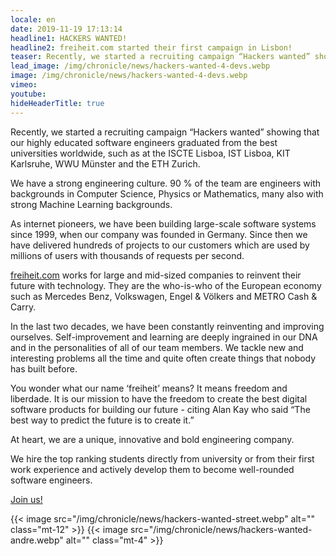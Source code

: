 ```yaml
---
locale: en
date: 2019-11-19 17:13:14
headline1: HACKERS WANTED!
headline2: freiheit.com started their first campaign in Lisbon!
teaser: Recently, we started a recruiting campaign “Hackers wanted” showing that our highly educated software engineers graduated from the best universities worldwide, such as at the ISCTE Lisboa, IST Lisboa, KIT Karlsruhe, WWU Münster and the ETH Zurich.
lead_image: /img/chronicle/news/hackers-wanted-4-devs.webp
image: /img/chronicle/news/hackers-wanted-4-devs.webp
vimeo:
youtube:
hideHeaderTitle: true
---
```


Recently, we started a recruiting campaign “Hackers wanted” showing that our highly educated software engineers graduated from the best universities worldwide, such as at the ISCTE Lisboa, IST Lisboa, KIT Karlsruhe, WWU Münster and the ETH Zurich.

We have a strong engineering culture. 90 % of the team are engineers with backgrounds in Computer Science, Physics or Mathematics, many also with strong Machine Learning backgrounds.

As internet pioneers, we have been building large-scale software systems since 1999, when our company was founded in Germany. Since then we have delivered hundreds of projects to our customers which are used by millions of users with thousands of requests per second.

[freiheit.com](https://freiheit.com) works for large and mid-sized companies to reinvent their future with technology. They are the who-is-who of the European economy such as Mercedes Benz, Volkswagen, Engel & Völkers and METRO Cash & Carry.

In the last two decades, we have been constantly reinventing and improving ourselves. Self-improvement and learning are deeply ingrained in our DNA and in the personalities of all of our team members. We tackle new and interesting problems all the time and quite often create things that nobody has built before.

You wonder what our name ‘freiheit’ means? It means freedom and liberdade. It is our mission to have the freedom to create the best digital software products for building our future - citing Alan Kay who said “The best way to predict the future is to create it.”

At heart, we are a unique, innovative and bold engineering company.

We hire the top ranking students directly from university or from their first work experience and actively develop them to become well-rounded software engineers.

[Join us!](/join-the-team/)

{{< image src="/img/chronicle/news/hackers-wanted-street.webp" alt="" class="mt-12" >}}
{{< image src="/img/chronicle/news/hackers-wanted-andre.webp" alt="" class="mt-4" >}}
